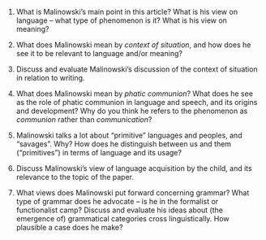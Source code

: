           

1. What is Malinowski’s main point in this article? What is his view on language – what type of phenomenon is it? What is his view on meaning?

2. What does Malinowski mean by _context of situation_, and how does he see it to be relevant to language and/or meaning?

3. Discuss and evaluate Malinowski’s discussion of the context of situation in relation to writing.

4. What does Malinowski mean by _phatic communion_? What does he see as the role of phatic communion in language and speech, and its origins and development? Why do you think he refers to the phenomenon as _communion_ rather than _communication_?

5. Malinowski talks a lot about “primitive” languages and peoples, and “savages”. Why? How does he distinguish between us and them (“primitives”) in terms of language and its usage?

6. Discuss Malinowski’s view of language acquisition by the child, and its relevance to the topic of the paper.

7. What views does Malinowski put forward concerning grammar? What type of grammar does he advocate – is he in the formalist or functionalist camp? Discuss and evaluate his ideas about (the emergence of) grammatical categories cross linguistically. How plausible a case does he make?